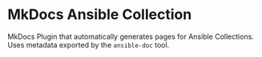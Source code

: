 # MkDocs Ansible Collection

MkDocs Plugin that automatically generates pages for Ansible Collections. Uses metadata exported by the `ansible-doc` tool.
